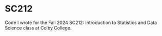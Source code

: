 # SC212
Code I wrote for the Fall 2024 SC212: Introduction to Statistics and Data Science class at Colby College.
